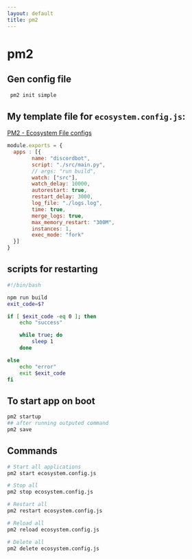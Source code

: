 ```yaml
---
layout: default
title: pm2
---
```

# pm2
## Gen config file

```bash
 pm2 init simple
```

## My template file for `ecosystem.config.js`:
[PM2 - Ecosystem File configs](https://pm2.keymetrics.io/docs/usage/application-declaration/) 

```js
module.exports = {
  apps : [{
		name: "discordbot",
		script: "./src/main.py",
		// args: "run build",
		watch: ["src"],
		watch_delay: 10000,
		autorestart: true,
		restart_delay: 3000,
		log_file: "./logs.log",
		time: true,
		merge_logs: true,
		max_memory_restart: "300M",
		instances: 1,
		exec_mode: "fork"
  }]
}
```

## scripts for restarting 
```bash
#!/bin/bash

npm run build
exit_code=$?

if [ $exit_code -eq 0 ]; then
	echo "success"

	while true; do
		sleep 1
	done

else
	echo "error"
	exit $exit_code
fi
```


## To start app on boot
```bash
pm2 startup
## after running outputed command
pm2 save
```

## Commands
```bash
# Start all applications
pm2 start ecosystem.config.js
```
```bash
# Stop all
pm2 stop ecosystem.config.js
```
```bash
# Restart all
pm2 restart ecosystem.config.js
```
```bash
# Reload all
pm2 reload ecosystem.config.js
```
```bash
# Delete all
pm2 delete ecosystem.config.js
```





